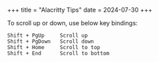 +++
title = "Alacritty Tips"
date = 2024-07-30
+++

To scroll up or down, use below key bindings:

```
Shift + PgUp     Scroll up
Shift + PgDown   Scroll down
Shift + Home     Scroll to top
Shift + End      Scroll to bottom
```
